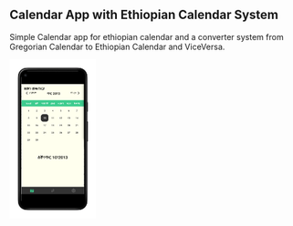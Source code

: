 ## Calendar App with Ethiopian Calendar System

Simple Calendar app for ethiopian calendar and a converter system from
Gregorian Calendar to Ethiopian Calendar and ViceVersa.

<img src="https://github.com/aethiop/etcalander/blob/master/screenshots/pixel.png" width="30%" height="30%">
